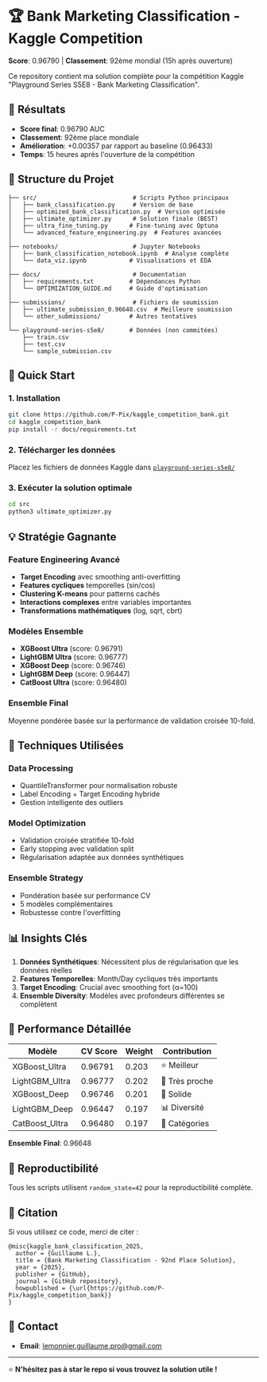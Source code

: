 # 🏆 Bank Marketing Classification - Kaggle Competition

**Score**: 0.96790 | **Classement**: 92ème mondial (15h après ouverture)

Ce repository contient ma solution complète pour la compétition Kaggle "Playground Series S5E8 - Bank Marketing Classification".

## 🎯 Résultats

- **Score final**: 0.96790 AUC
- **Classement**: 92ème place mondiale
- **Amélioration**: +0.00357 par rapport au baseline (0.96433)
- **Temps**: 15 heures après l'ouverture de la compétition

## 📁 Structure du Projet

```
├── src/                           # Scripts Python principaux
│   ├── bank_classification.py     # Version de base
│   ├── optimized_bank_classification.py  # Version optimisée
│   ├── ultimate_optimizer.py      # Solution finale (BEST)
│   ├── ultra_fine_tuning.py      # Fine-tuning avec Optuna
│   └── advanced_feature_engineering.py  # Features avancées
│
├── notebooks/                     # Jupyter Notebooks
│   ├── bank_classification_notebook.ipynb  # Analyse complète
│   └── data_viz.ipynb            # Visualisations et EDA
│
├── docs/                          # Documentation
│   ├── requirements.txt          # Dépendances Python
│   └── OPTIMIZATION_GUIDE.md     # Guide d'optimisation
│
├── submissions/                   # Fichiers de soumission
│   ├── ultimate_submission_0.96648.csv  # Meilleure soumission
│   └── other_submissions/        # Autres tentatives
│
└── playground-series-s5e8/       # Données (non commitées)
    ├── train.csv
    ├── test.csv
    └── sample_submission.csv
```

## 🚀 Quick Start

### 1. Installation
```bash
git clone https://github.com/P-Pix/kaggle_competition_bank.git
cd kaggle_competition_bank
pip install -r docs/requirements.txt
```

### 2. Télécharger les données
Placez les fichiers de données Kaggle dans
[`playground-series-s5e8/`](https://www.kaggle.com/competitions/playground-series-s5e8/data)

### 3. Exécuter la solution optimale
```bash
cd src
python3 ultimate_optimizer.py
```

## 💡 Stratégie Gagnante

### Feature Engineering Avancé
- **Target Encoding** avec smoothing anti-overfitting
- **Features cycliques** temporelles (sin/cos)
- **Clustering K-means** pour patterns cachés
- **Interactions complexes** entre variables importantes
- **Transformations mathématiques** (log, sqrt, cbrt)

### Modèles Ensemble
- **XGBoost Ultra** (score: 0.96791)
- **LightGBM Ultra** (score: 0.96777) 
- **XGBoost Deep** (score: 0.96746)
- **LightGBM Deep** (score: 0.96447)
- **CatBoost Ultra** (score: 0.96480)

### Ensemble Final
Moyenne pondérée basée sur la performance de validation croisée 10-fold.

## 🔧 Techniques Utilisées

### Data Processing
- QuantileTransformer pour normalisation robuste
- Label Encoding + Target Encoding hybride
- Gestion intelligente des outliers

### Model Optimization
- Validation croisée stratifiée 10-fold
- Early stopping avec validation split
- Régularisation adaptée aux données synthétiques

### Ensemble Strategy
- Pondération basée sur performance CV
- 5 modèles complémentaires
- Robustesse contre l'overfitting

## 📊 Insights Clés

1. **Données Synthétiques**: Nécessitent plus de régularisation que les données réelles
2. **Features Temporelles**: Month/Day cycliques très importants
3. **Target Encoding**: Crucial avec smoothing fort (α=100)
4. **Ensemble Diversity**: Modèles avec profondeurs différentes se complètent

## 🏅 Performance Détaillée

| Modèle | CV Score | Weight | Contribution |
|--------|----------|--------|--------------|
| XGBoost_Ultra | 0.96791 | 0.203 | ⭐ Meilleur |
| LightGBM_Ultra | 0.96777 | 0.202 | 🥈 Très proche |
| XGBoost_Deep | 0.96746 | 0.201 | 🥉 Solide |
| LightGBM_Deep | 0.96447 | 0.197 | 📊 Diversité |
| CatBoost_Ultra | 0.96480 | 0.197 | 🎯 Catégories |

**Ensemble Final**: 0.96648

## 🔄 Reproductibilité

Tous les scripts utilisent `random_state=42` pour la reproductibilité complète.

## 📝 Citation

Si vous utilisez ce code, merci de citer :
```
@misc{kaggle_bank_classification_2025,
  author = {Guillaume L.},
  title = {Bank Marketing Classification - 92nd Place Solution},
  year = {2025},
  publisher = {GitHub},
  journal = {GitHub repository},
  howpublished = {\url{https://github.com/P-Pix/kaggle_competition_bank}}
}
```

## 🤝 Contact

- **Email**: [lemonnier.guillaume.pro@gmail.com](mailto:lemonnier.guillaume.pro@gmail.com)

---

⭐ **N'hésitez pas à star le repo si vous trouvez la solution utile !**
